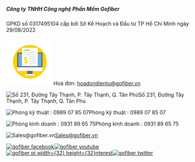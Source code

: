 ##### Công ty TNHH Công nghệ Phần Mềm Gofiber

GPKD số 0317495104 cấp bởi Sở Kế Hoạch và Đầu tư TP Hồ Chí Minh ngày 29/08/2022

![Hoá đơn: hoadondientu@gofiber.vn](./invoice.svg)Hoá đơn: hoadondientu@gofiber.vn

![Số 231, Đường Tây Thạnh, P. Tây Thạnh, Q. Tân Phú](https://gofiber.b-cdn.net/webp/taitro/AnyConv.com__Locations.webp)Số 231, Đường Tây Thạnh, P. Tây Thạnh, Q. Tân Phú

![Phòng kỹ thuật : 0989 07 85 07](https://gofiber.b-cdn.net/webp/taitro/AnyConv.com__Phones.webp)Phòng kỹ thuật : 0989 07 85 07

![Phòng kinh doanh : 0931 89 65 75](https://gofiber.b-cdn.net/webp/taitro/AnyConv.com__Phones.webp)Phòng kinh doanh : 0931 89 65 75

![Sales@gofiber.vn](https://gofiber.b-cdn.net/webp/taitro/AnyConv.com__Messages.webp)Sales@gofiber.vn


[![gofiber facebook](https://gofiber.b-cdn.net/webp/taitro/AnyConv.com__Facebook.webp)](https://www.facebook.com/gofibervn1)[![gofiber youtube](https://gofiber.b-cdn.net/webp/taitro/AnyConv.com__Youtube.webp)](https://www.youtube.com/@gofibervn)[![gofiber pi width={32} height={32}nterest](https://gofiber.b-cdn.net/webp/taitro/AnyConv.com__Pinterest.webp)](https://www.pinterest.com/gofibervn/)[![gofiber twitter](https://gofiber.b-cdn.net/webp/taitro/AnyConv.com__Twitter.webp)](https://twitter.com/gofibervn)

